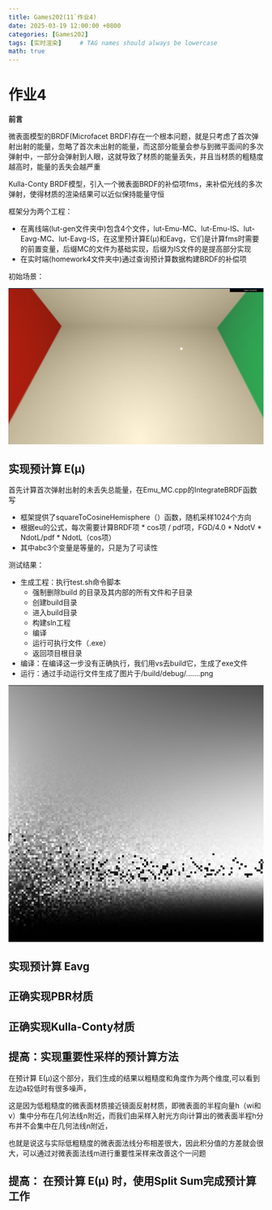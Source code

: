 ```yaml
---
title: Games202(11`作业4)
date: 2025-03-19 12:00:00 +0800
categories: [Games202]
tags: [实时渲染]     # TAG names should always be lowercase
math: true
---
```

# 作业4

**前言**

微表面模型的BRDF(Microfacet BRDF)存在一个根本问题，就是只考虑了首次弹射出射的能量，忽略了首次未出射的能量，而这部分能量会参与到微平面间的多次弹射中，一部分会弹射到人眼，这就导致了材质的能量丢失，并且当材质的粗糙度越高时，能量的丢失会越严重

Kulla-Conty BRDF模型，引入一个微表面BRDF的补偿项fms，来补偿光线的多次弹射，使得材质的渲染结果可以近似保持能量守恒

框架分为两个工程：

* 在离线端(lut-gen文件夹中)包含4个文件，lut-Emu-MC、lut-Emu-IS、lut-Eavg-MC、lut-Eavg-IS，在这里预计算E(μ)和Eavg，它们是计算fms时需要的前置变量，后缀MC的文件为基础实现，后缀为IS文件的是提高部分实现
* 在实时端(homework4文件夹中)通过查询预计算数据构建BRDF的补偿项

初始场景：

![1742449318289](/assets/img/blog/Games202/初始场景.png)

## 实现预计算 E(μ)

首先计算首次弹射出射的未丢失总能量，在Emu_MC.cpp的IntegrateBRDF函数写

* 框架提供了squareToCosineHemisphere（）函数，随机采样1024个方向
* 根据eu的公式，每次需要计算BRDF项 * cos项 / pdf项，FGD/4.0 * NdotV * NdotL/pdf * NdotL（cos项）
* 其中abc3个变量是等量的，只是为了可读性

测试结果：

* 生成工程：执行test.sh命令脚本
  * 强制删除build 的目录及其内部的所有文件和子目录
  * 创建build目录
  * 进入build目录
  * 构建sln工程
  * 编译
  * 运行可执行文件（.exe）
  * 返回项目根目录
* 编译：在编译这一步没有正确执行，我们用vs去build它，生成了exe文件
* 运行：通过手动运行文件生成了图片于/build/debug/…….png

![1742527705093](/assets/img/blog/Games202/eu预计算.png)

## 实现预计算 Eavg



## 正确实现PBR材质



## 正确实现Kulla-Conty材质



## 提高：实现重要性采样的预计算方法

在预计算 E(μ)这个部分，我们生成的结果以粗糙度和角度作为两个维度,可以看到左边a较低时有很多噪声，

这是因为低粗糙度的微表面材质接近镜面反射材质，即微表面的半程向量h（wi和v）集中分布在几何法线n附近，而我们由采样入射光方向i计算出的微表面半程h分布并不会集中在几何法线n附近，

也就是说这与实际低粗糙度的微表面法线分布相差很大，因此积分值的方差就会很大，可以通过对微表面法线m进行重要性采样来改善这个一问题

## 提高： 在预计算 E(μ) 时，使用Split Sum完成预计算工作


